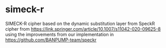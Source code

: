 # simeck-r
SIMECK-R cipher based on the dynamic substitution layer from SpeckR cipher from https://link.springer.com/article/10.1007/s11042-020-09625-8  using the improvements from our implementation in https://github.com/BANPUMP-team/speckr
